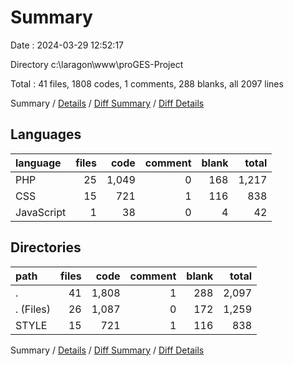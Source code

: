 # Summary

Date : 2024-03-29 12:52:17

Directory c:\\laragon\\www\\proGES-Project

Total : 41 files,  1808 codes, 1 comments, 288 blanks, all 2097 lines

Summary / [Details](details.md) / [Diff Summary](diff.md) / [Diff Details](diff-details.md)

## Languages
| language | files | code | comment | blank | total |
| :--- | ---: | ---: | ---: | ---: | ---: |
| PHP | 25 | 1,049 | 0 | 168 | 1,217 |
| CSS | 15 | 721 | 1 | 116 | 838 |
| JavaScript | 1 | 38 | 0 | 4 | 42 |

## Directories
| path | files | code | comment | blank | total |
| :--- | ---: | ---: | ---: | ---: | ---: |
| . | 41 | 1,808 | 1 | 288 | 2,097 |
| . (Files) | 26 | 1,087 | 0 | 172 | 1,259 |
| STYLE | 15 | 721 | 1 | 116 | 838 |

Summary / [Details](details.md) / [Diff Summary](diff.md) / [Diff Details](diff-details.md)